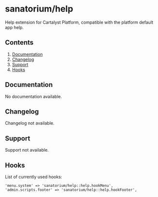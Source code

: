 # sanatorium/help

Help extension for Cartalyst Platform, compatible with the platform default app help.

## Contents

1. [Documentation](#documentation)
2. [Changelog](#changelog)
3. [Support](#support)
4. [Hooks](#hooks)

## Documentation

No documentation available.

## Changelog

Changelog not available.

## Support

Support not available.

## Hooks

List of currently used hooks:

    'menu.system' => 'sanatorium/help::help.hookMenu',
    'admin.scripts.footer' => 'sanatorium/help::help.hookFooter',
    
